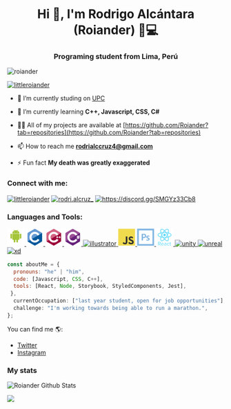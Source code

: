 <h1 align="center">Hi 👋, I'm Rodrigo Alcántara (Roiander) 🤵💻</h1>
<h3 align="center">Programing student from Lima, Perú</h3>

<p align="left"> <img src="https://komarev.com/ghpvc/?username=roiander&label=Profile%20views&color=0e75b6&style=flat" alt="roiander" /> </p>

<p align="left"> <a href="https://twitter.com/littleroiander" target="blank"><img src="https://img.shields.io/twitter/follow/littleroiander?logo=twitter&style=for-the-badge" alt="littleroiander" /></a> </p>

- 🔭 I’m currently studing on [UPC](https://pregrado.upc.edu.pe/landings/admision/?gclid=CjwKCAjw9qiTBhBbEiwAp-GE0R90ppiKkHN-hUZsud2KLU8-HJoVr7SxkCRUYDsW5DkLgNBcSvD_IxoCfHAQAvD_BwE&utm_campaign=Admision&utm_content=Brand&utm_medium=Paid-Search&utm_source=Google)

- 🌱 I’m currently learning **C++, Javascript, CSS, C#**

- 👨‍💻 All of my projects are available at [https://github.com/Roiander?tab=repositories](https://github.com/Roiander?tab=repositories)

- 📫 How to reach me **rodrialccruz4@gmail.com**

- ⚡ Fun fact **My death was greatly exaggerated**

<h3 align="left">Connect with me:</h3>
<p align="left">
<a href="https://twitter.com/littleroiander" target="blank"><img align="center" src="https://raw.githubusercontent.com/rahuldkjain/github-profile-readme-generator/master/src/images/icons/Social/twitter.svg" alt="littleroiander" height="30" width="40" /></a>
<a href="https://instagram.com/rodri.alcruz_" target="blank"><img align="center" src="https://raw.githubusercontent.com/rahuldkjain/github-profile-readme-generator/master/src/images/icons/Social/instagram.svg" alt="rodri.alcruz_" height="30" width="40" /></a>
<a href="https://discord.gg/https://discord.gg/SMGYz33Cb8" target="blank"><img align="center" src="https://raw.githubusercontent.com/rahuldkjain/github-profile-readme-generator/master/src/images/icons/Social/discord.svg" alt="https://discord.gg/SMGYz33Cb8" height="30" width="40" /></a>
</p>

<h3 align="left">Languages and Tools:</h3>
<p align="left"> <a href="https://developer.android.com" target="_blank" rel="noreferrer"> <img src="https://raw.githubusercontent.com/devicons/devicon/master/icons/android/android-original-wordmark.svg" alt="android" width="40" height="40"/> </a> <a href="https://www.cprogramming.com/" target="_blank" rel="noreferrer"> <img src="https://raw.githubusercontent.com/devicons/devicon/master/icons/c/c-original.svg" alt="c" width="40" height="40"/> </a> <a href="https://www.w3schools.com/cpp/" target="_blank" rel="noreferrer"> <img src="https://raw.githubusercontent.com/devicons/devicon/master/icons/cplusplus/cplusplus-original.svg" alt="cplusplus" width="40" height="40"/> </a> <a href="https://www.w3schools.com/cs/" target="_blank" rel="noreferrer"> <img src="https://raw.githubusercontent.com/devicons/devicon/master/icons/csharp/csharp-original.svg" alt="csharp" width="40" height="40"/> </a> <a href="https://www.adobe.com/in/products/illustrator.html" target="_blank" rel="noreferrer"> <img src="https://www.vectorlogo.zone/logos/adobe_illustrator/adobe_illustrator-icon.svg" alt="illustrator" width="40" height="40"/> </a> <a href="https://developer.mozilla.org/en-US/docs/Web/JavaScript" target="_blank" rel="noreferrer"> <img src="https://raw.githubusercontent.com/devicons/devicon/master/icons/javascript/javascript-original.svg" alt="javascript" width="40" height="40"/> </a> <a href="https://www.photoshop.com/en" target="_blank" rel="noreferrer"> <img src="https://raw.githubusercontent.com/devicons/devicon/master/icons/photoshop/photoshop-line.svg" alt="photoshop" width="40" height="40"/> </a> <a href="https://reactjs.org/" target="_blank" rel="noreferrer"> <img src="https://raw.githubusercontent.com/devicons/devicon/master/icons/react/react-original-wordmark.svg" alt="react" width="40" height="40"/> </a> <a href="https://unity.com/" target="_blank" rel="noreferrer"> <img src="https://www.vectorlogo.zone/logos/unity3d/unity3d-icon.svg" alt="unity" width="40" height="40"/> </a> <a href="https://unrealengine.com/" target="_blank" rel="noreferrer"> <img src="https://raw.githubusercontent.com/kenangundogan/fontisto/036b7eca71aab1bef8e6a0518f7329f13ed62f6b/icons/svg/brand/unreal-engine.svg" alt="unreal" width="40" height="40"/> </a> <a href="https://www.adobe.com/products/xd.html" target="_blank" rel="noreferrer"> <img src="https://cdn.worldvectorlogo.com/logos/adobe-xd.svg" alt="xd" width="40" height="40"/> </a> </p>

 ```javascript
const aboutMe = {
   pronouns: "he" | "him",
   code: [Javascript, CSS, C++],
   tools: [React, Node, Storybook, StyledComponents, Jest],
  },
   currentOccupation: ["last year student, open for job opportunities"],
   challenge: "I'm working towards being able to run a marathon.",
};
```
  
  You can find me 🌎:
- [Twitter](https://twitter.com/LittleRoiander)
- [Instagram](https://www.instagram.com/rodri.alcruz_/)

### My stats
![Roiander Github Stats](https://github-readme-stats.vercel.app/api?username=Roiander&show_icons=true&title_color=fff&icon_color=79ff97&text_color=9f9f9f&bg_color=151515)


<a href="https://github.com/Roiander">
  <img src="https://github-readme-stats.vercel.app/api/top-langs/?username=Roiander&layout=compact_color=79ff97&text_color=9f9f9f&bg_color=151515" />
</a>


  
<!--
**Roiander/Roiander** is a ✨ _special_ ✨ repository because its `README.md` (this file) appears on your GitHub profile.

Here are some ideas to get you started:

- 🔭 I’m currently working on ...
- 🌱 I’m currently learning ...
- 👯 I’m looking to collaborate on ...
- 🤔 I’m looking for help with ...
- 💬 Ask me about ...
- 📫 How to reach me: ...
- 😄 Pronouns: ...
- ⚡ Fun fact: ...
-->
